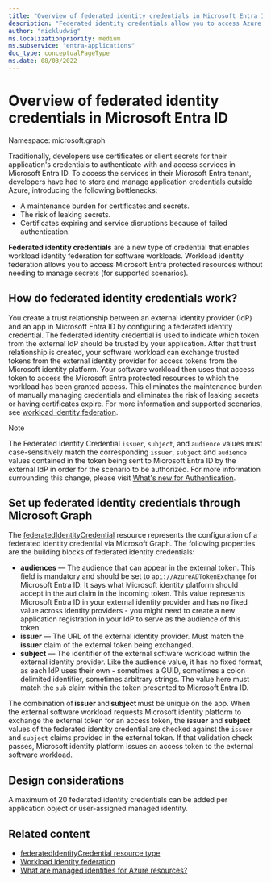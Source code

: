 ```yaml
---
title: "Overview of federated identity credentials in Microsoft Entra ID"
description: "Federated identity credentials allow you to access Azure and Microsoft Graph resources without having to manage secrets. This is part of workload identity federation in Azure AD."
author: "nickludwig"
ms.localizationpriority: medium
ms.subservice: "entra-applications"
doc_type: conceptualPageType
ms.date: 08/03/2022
---
```


# Overview of federated identity credentials in Microsoft Entra ID

Namespace: microsoft.graph


Traditionally, developers use certificates or client secrets for their application's credentials to authenticate with and access services in Microsoft Entra ID. To access the services in their Microsoft Entra tenant, developers have had to store and manage application credentials outside Azure, introducing the following bottlenecks:

+ A maintenance burden for certificates and secrets.
+ The risk of leaking secrets.
+ Certificates expiring and service disruptions because of failed authentication.

**Federated identity credentials** are a new type of credential that enables workload identity federation for software workloads. Workload identity federation allows you to access Microsoft Entra protected resources without needing to manage secrets (for supported scenarios).

## How do federated identity credentials work?

You create a trust relationship between an external identity provider (IdP) and an app in Microsoft Entra ID by configuring a federated identity credential. The federated identity credential is used to indicate which token from the external IdP should be trusted by your application. After that trust relationship is created, your software workload can exchange trusted tokens from the external identity provider for access tokens from the Microsoft identity platform. Your software workload then uses that access token to access the Microsoft Entra protected resources to which the workload has been granted access. This eliminates the maintenance burden of manually managing credentials and eliminates the risk of leaking secrets or having certificates expire. For more information and supported scenarios, see [workload identity federation](/azure/active-directory/develop/workload-identity-federation).

> [!NOTE]
> The Federated Identity Credential `issuer`, `subject`, and `audience` values must case-sensitively match the corresponding `issuer`, `subject` and `audience` values contained in the token being sent to Microsoft Entra ID by the external IdP in order for the scenario to be authorized. For more information surrounding this change, please visit [What's new for Authentication](https://learn.microsoft.com/en-us/entra/identity-platform/reference-breaking-changes).

## Set up federated identity credentials through Microsoft Graph

The [federatedIdentityCredential](federatedidentitycredential.md) resource represents the configuration of a federated identity credential via Microsoft Graph. The following properties are the building blocks of federated identity credentials:

+ **audiences** — The audience that can appear in the external token. This field is mandatory and should be set to `api://AzureADTokenExchange` for Microsoft Entra ID. It says what Microsoft identity platform should accept in the `aud` claim in the incoming token. This value represents Microsoft Entra ID in your external identity provider and has no fixed value across identity providers - you might need to create a new application registration in your IdP to serve as the audience of this token.
+ **issuer** — The URL of the external identity provider. Must match the **issuer** claim of the external token being exchanged.
+ **subject** — The identifier of the external software workload within the external identity provider. Like the audience value, it has no fixed format, as each IdP uses their own - sometimes a GUID, sometimes a colon delimited identifier, sometimes arbitrary strings. The value here must match the `sub` claim within the token presented to Microsoft Entra ID.

The combination of **issuer** and **subject** must be unique on the app.  When the external software workload requests Microsoft identity platform to exchange the external token for an access token, the **issuer** and **subject** values of the federated identity credential are checked against the `issuer` and `subject` claims provided in the external token. If that validation check passes, Microsoft identity platform issues an access token to the external software workload.


## Design considerations

A maximum of 20 federated identity credentials can be added per application object or user-assigned managed identity.

## Related content

+ [federatedIdentityCredential resource type](federatedidentitycredential.md)
+ [Workload identity federation](/azure/active-directory/develop/workload-identity-federation)
+ [What are managed identities for Azure resources?](/azure/active-directory/managed-identities-azure-resources/overview)
<!--
Future: add links to articles that use federated identity credentials to access Microsoft Entra resources.
>
